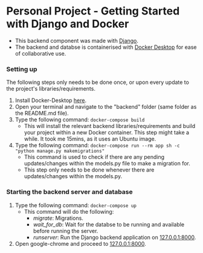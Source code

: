 # Personal Project - Getting Started with Django and Docker

- This backend component was made with [Django](https://www.djangoproject.com/).
- The backend and databse is containerised with [Docker Desktop](https://docs.docker.com/desktop/) for ease of collaborative use.

### Setting up
The following steps only needs to be done once, or upon every update to the project's libraries/requirements.

1. Install Docker-Desktop [here](https://www.docker.com/products/docker-desktop/).
2. Open your terminal and navigate to the "backend" folder (same folder as the README.md file).
3. Type the following command:
    `docker-compose build`
    - This will install the relevant backend libraries/requirements and build your project within a new Docker container. This step might take a while. It took me 15mins, as it uses an Ubuntu image.
4. Type the following command:
    `docker-compose run --rm app sh -c "python manage.py makemigrations"`
    - This command is used to check if there are any pending updates/changes within the models.py file to make a migration for.
    - This step only needs to be done whenever there are updates/changes within the models.py.

### Starting the backend server and database
1. Type the following command:
    `docker-compose up`
    - This command will do the following:
        - *migrate*: Migrations.
        - *wait_for_db*: Wait for the databse to be running and available before running the server.
        - *runserver*: Run the Django backend application on [127.0.0.1:8000](127.0.0.1:8000).
2. Open google-chrome and proceed to [127.0.0.1:8000](127.0.0.1:8000).

